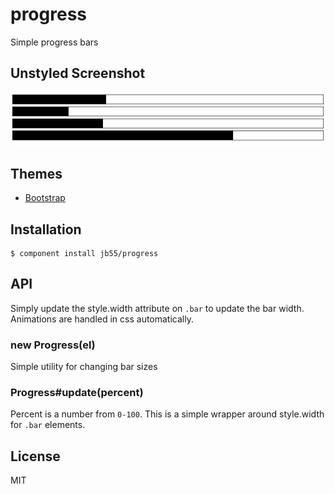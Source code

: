 
# progress

  Simple progress bars

## Unstyled Screenshot

  ![Unstyled](progress-unstyled.png)

## Themes

  - [Bootstrap](https://github.com/jb55/bootstrap-progress)

## Installation

    $ component install jb55/progress

## API

Simply update the style.width attribute on `.bar` to update the bar width.
Animations are handled in css automatically.

### new Progress(el)

Simple utility for changing bar sizes

### Progress#update(percent)

Percent is a number from `0-100`. This is a simple wrapper around style.width
for `.bar` elements.

## License

  MIT
